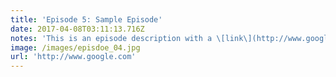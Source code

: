 ```yaml
---
title: 'Episode 5: Sample Episode'
date: 2017-04-08T03:11:13.716Z
notes: 'This is an episode description with a \[link\](http://www.google.com)'
image: /images/episdoe_04.jpg
url: 'http://www.google.com'
---
```


